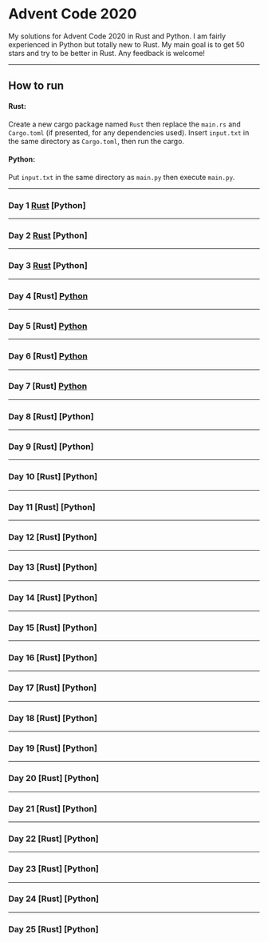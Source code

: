# Advent Code 2020
My solutions for Advent Code 2020 in Rust and Python. I am fairly experienced in Python but totally new to Rust. My main goal is to get 50 stars and try to be better in Rust. Any feedback is welcome!
___

## How to run
#### Rust:
Create a new cargo package named `Rust` then replace the `main.rs` and `Cargo.toml` (if presented, for any dependencies used). Insert `input.txt` in the same directory as `Cargo.toml`, then run the cargo.

#### Python:
Put `input.txt` in the same directory as `main.py` then execute `main.py`.
___
### Day 1 [Rust](Day%201/main.rs) [Python]
___
### Day 2 [Rust](Day%202/main.rs) [Python]
___
### Day 3 [Rust](Day%203/main.rs) [Python]
___
### Day 4 [Rust] [Python](Day%204/main.py)
___
### Day 5 [Rust] [Python](Day%205/main.py)
___
### Day 6 [Rust] [Python](Day%206/main.py)
___
### Day 7 [Rust] [Python](Day%207/main.py)
___
### Day 8 [Rust] [Python]
___
### Day 9 [Rust] [Python]
___
### Day 10 [Rust] [Python]
___
### Day 11 [Rust] [Python]
___
### Day 12 [Rust] [Python]
___
### Day 13 [Rust] [Python]
___
### Day 14 [Rust] [Python]
___
### Day 15 [Rust] [Python]
___
### Day 16 [Rust] [Python]
___
### Day 17 [Rust] [Python]
___
### Day 18 [Rust] [Python]
___
### Day 19 [Rust] [Python]
___
### Day 20 [Rust] [Python]
___
### Day 21 [Rust] [Python]
___
### Day 22 [Rust] [Python]
___
### Day 23 [Rust] [Python]
___
### Day 24 [Rust] [Python]
___
### Day 25 [Rust] [Python]
